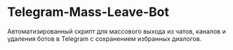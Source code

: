 # Telegram-Mass-Leave-Bot
Автоматизированный скрипт для массового выхода из чатов, каналов и удаления ботов в Telegram с сохранением избранных диалогов.
